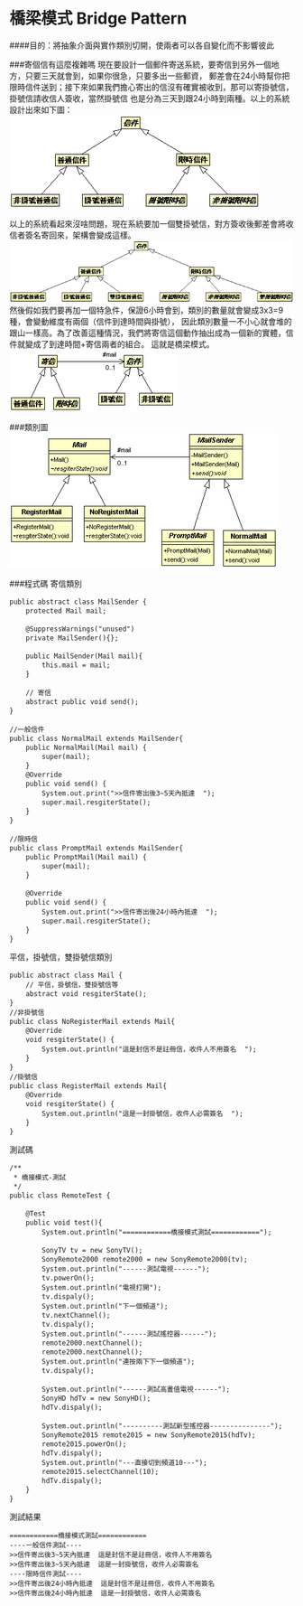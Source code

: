 # 橋梁模式 Bridge Pattern

####目的：將抽象介面與實作類別切開，使兩者可以各自變化而不影響彼此  

###寄個信有這麼複雜嗎
現在要設計一個郵件寄送系統，要寄信到另外一個地方，只要三天就會到，如果你很急，只要多出一些郵資，
郵差會在24小時幫你把限時信件送到；接下來如果我們擔心寄出的信沒有確實被收到，那可以寄掛號信，掛號信請收信人簽收，當然掛號信
也是分為三天到跟24小時到兩種。以上的系統設計出來如下圖：  
![Bridge descrption](image/bridgeDemo1.gif)  
  
以上的系統看起來沒啥問題，現在系統要加一個雙掛號信，對方簽收後郵差會將收信者簽名寄回來，架構會變成這樣。
![Bridge descrption](image/bridgeDemo3.gif)  
然後假如我們要再加一個特急件，保證6小時會到，類別的數量就會變成3x3=9種，會變動維度有兩個（信件到達時間與掛號），
因此類別數量一不小心就會堆的跟山一樣高。為了改善這種情況，我們將寄信這個動作抽出成為一個新的實體，信件就變成了到達時間+寄信兩者的組合。
這就是橋梁模式。  
![Bridge descrption](image/bridgeDemo2.gif)

  
###類別圖 
![Bridge Class Diagram](image/bridgeMail.gif)   

###程式碼 
寄信類別  
```
public abstract class MailSender {
	protected Mail mail;
	
	@SuppressWarnings("unused")
	private MailSender(){};
	
	public MailSender(Mail mail){
		this.mail = mail;
	}
	
	// 寄信
	abstract public void send();
}

//一般信件
public class NormalMail extends MailSender{
	public NormalMail(Mail mail) {
		super(mail);
	}
	@Override
	public void send() {
		System.out.print(">>信件寄出後3~5天內抵達  ");
		super.mail.resgiterState();
	}
}

//限時信
public class PromptMail extends MailSender{
	public PromptMail(Mail mail) {
		super(mail);
	}

	@Override
	public void send() {
		System.out.print(">>信件寄出後24小時內抵達  ");
		super.mail.resgiterState();
	}
}
```  
平信，掛號信，雙掛號信類別 
```
public abstract class Mail {
	// 平信，掛號信，雙掛號信等
	abstract void resgiterState();
}
//非掛號信
public class NoRegisterMail extends Mail{
	@Override
	void resgiterState() {
		System.out.println("這是封信不是註冊信，收件人不用簽名  ");		
	}
}
//掛號信
public class RegisterMail extends Mail{
	@Override
	void resgiterState() {
		System.out.println("這是一封掛號信，收件人必需簽名  ");
	}
}
```  


測試碼
```  
/**
 * 橋接模式-測試
 */
public class RemoteTest {

	@Test
	public void test(){
		System.out.println("============橋接模式測試============");

		SonyTV tv = new SonyTV();
		SonyRemote2000 remote2000 = new SonyRemote2000(tv);
		System.out.println("------測試電視------");
		tv.powerOn();
		System.out.println("電視打開");
		tv.dispaly();
		System.out.println("下一個頻道");
		tv.nextChannel();
		tv.dispaly();
		System.out.println("------測試搖控器------");
		remote2000.nextChannel();
		remote2000.nextChannel();
		System.out.println("連按兩下下一個頻道");
		tv.dispaly();

		System.out.println("------測試高畫值電視------");
		SonyHD hdTv = new SonyHD();
		hdTv.dispaly();
		
		System.out.println("----------測試新型搖控器---------------");
		SonyRemote2015 remote2015 = new SonyRemote2015(hdTv);
		remote2015.powerOn();
		hdTv.dispaly();
		System.out.println("---直接切到頻道10---");
		remote2015.selectChannel(10);
		hdTv.dispaly();
	}
}

```  
測試結果
``` 
============橋接模式測試============
----ㄧ般信件測試----
>>信件寄出後3~5天內抵達  這是封信不是註冊信，收件人不用簽名  
>>信件寄出後3~5天內抵達  這是一封掛號信，收件人必需簽名  
----限時信件測試----
>>信件寄出後24小時內抵達  這是封信不是註冊信，收件人不用簽名  
>>信件寄出後24小時內抵達  這是一封掛號信，收件人必需簽名  

``` 